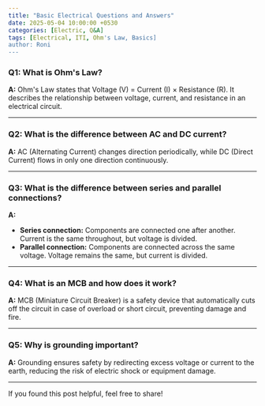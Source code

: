 ```yaml
---
title: "Basic Electrical Questions and Answers"
date: 2025-05-04 10:00:00 +0530
categories: [Electric, Q&A]
tags: [Electrical, ITI, Ohm's Law, Basics]
author: Roni
---
```


### Q1: What is Ohm's Law?

**A:** Ohm's Law states that Voltage (V) = Current (I) × Resistance (R). It describes the relationship between voltage, current, and resistance in an electrical circuit.

---

### Q2: What is the difference between AC and DC current?

**A:** AC (Alternating Current) changes direction periodically, while DC (Direct Current) flows in only one direction continuously.

---

### Q3: What is the difference between series and parallel connections?

**A:**  
- **Series connection:** Components are connected one after another. Current is the same throughout, but voltage is divided.  
- **Parallel connection:** Components are connected across the same voltage. Voltage remains the same, but current is divided.

---

### Q4: What is an MCB and how does it work?

**A:** MCB (Miniature Circuit Breaker) is a safety device that automatically cuts off the circuit in case of overload or short circuit, preventing damage and fire.

---

### Q5: Why is grounding important?

**A:** Grounding ensures safety by redirecting excess voltage or current to the earth, reducing the risk of electric shock or equipment damage.

---

If you found this post helpful, feel free to share!
